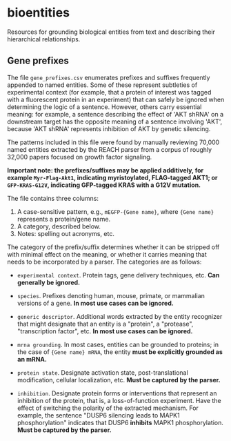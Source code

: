 # bioentities

Resources for grounding biological entities from text and describing their
hierarchical relationships.

## Gene prefixes

The file ```gene_prefixes.csv``` enumerates prefixes and suffixes frequently
appended to named entities. Some of these represent subtleties of experimental
context (for example, that a protein of interest was tagged with a fluorescent
protein in an experiment) that can safely be ignored when determining the logic
of a sentence. However, others carry essential meaning: for example, a sentence
describing the effect of 'AKT shRNA' on a downstream target has the opposite
meaning of a sentence involving 'AKT', because 'AKT shRNA' represents
inhibition of AKT by genetic silencing.

The patterns included in this file were found by manually reviewing 70,000
named entities extracted by the REACH parser from a corpus of roughly 32,000
papers focused on growth factor signaling.

**Important note: the prefixes/suffixes may be applied additively, for example
```Myr-Flag-Akt1```, indicating myristoylated, FLAG-tagged AKT1; or
```GFP-KRAS-G12V```, indicating GFP-tagged KRAS with a G12V mutation.**

The file contains three columns:

1. A case-sensitive pattern, e.g., ```mEGFP-{Gene name}```, where ```{Gene name}``` represents a protein/gene name.
2. A category, described below.
3. Notes: spelling out acronyms, etc.

The category of the prefix/suffix determines whether it can be stripped off
with minimal effect on the meaning, or whether it carries meaning that needs to
be incorporated by a parser. The categories are as follows:

* ```experimental context```. Protein tags, gene delivery techniques, etc. **Can
  generally be ignored.**

* ```species```. Prefixes denoting human, mouse, primate, or mammalian versions
  of a gene. **In most use cases can be ignored.**

* ```generic descriptor```. Additional words extracted by the entity recognizer
  that might designate that an entity is a "protein", a "protease",
  "transcription factor", etc. **In most use cases can be ignored.**

* ```mrna grounding```. In most cases, entities can be grounded to proteins; in
  the case of ```{Gene name} mRNA```, the entity **must be explicitly grounded
  as an mRNA.**

* ```protein state```. Designate activation state, post-translational
  modification, cellular localization, etc. **Must be captured by the
  parser.**

* ```inhibition```. Designate protein forms or interventions that represent an
  inhibition of the protein, that is, a loss-of-function experiment.  Have the
  effect of switching the polarity of the extracted mechanism. For example, the
  sentence "DUSP6 silencing leads to MAPK1 phosphorylation" indicates that DUSP6
  **inhibits** MAPK1 phosphorylation. **Must be captured by the parser.**

